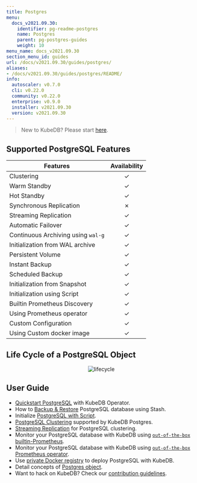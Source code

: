 ```yaml
---
title: Postgres
menu:
  docs_v2021.09.30:
    identifier: pg-readme-postgres
    name: Postgres
    parent: pg-postgres-guides
    weight: 10
menu_name: docs_v2021.09.30
section_menu_id: guides
url: /docs/v2021.09.30/guides/postgres/
aliases:
- /docs/v2021.09.30/guides/postgres/README/
info:
  autoscaler: v0.7.0
  cli: v0.22.0
  community: v0.22.0
  enterprise: v0.9.0
  installer: v2021.09.30
  version: v2021.09.30
---
```


> New to KubeDB? Please start [here](/docs/v2021.09.30/README).

## Supported PostgreSQL Features

| Features                           | Availability |
| ---------------------------------- | :----------: |
| Clustering                         |   &#10003;   |
| Warm Standby                       |   &#10003;   |
| Hot Standby                        |   &#10003;   |
| Synchronous Replication            |   &#10007;   |
| Streaming Replication              |   &#10003;   |
| Automatic Failover                 |   &#10003;   |
| Continuous Archiving using `wal-g` |   &#10003;   |
| Initialization from WAL archive    |   &#10003;   |
| Persistent Volume                  |   &#10003;   |
| Instant Backup                     |   &#10003;   |
| Scheduled Backup                   |   &#10003;   |
| Initialization from Snapshot       |   &#10003;   |
| Initialization using Script        |   &#10003;   |
| Builtin Prometheus Discovery       |   &#10003;   |
| Using Prometheus operator          |   &#10003;   |
| Custom Configuration               |   &#10003;   |
| Using Custom docker image          |   &#10003;   |

## Life Cycle of a PostgreSQL Object

<p align="center">
  <img alt="lifecycle"  src="/docs/v2021.09.30/images/postgres/lifecycle.png">
</p>

## User Guide

- [Quickstart PostgreSQL](/docs/v2021.09.30/guides/postgres/quickstart/quickstart) with KubeDB Operator.
- How to [Backup & Restore](/docs/v2021.09.30/guides/postgres/backup/overview/) PostgreSQL database using Stash.
- Initialize [PostgreSQL with Script](/docs/v2021.09.30/guides/postgres/initialization/script_source).
- [PostgreSQL Clustering](/docs/v2021.09.30/guides/postgres/clustering/ha_cluster) supported by KubeDB Postgres.
- [Streaming Replication](/docs/v2021.09.30/guides/postgres/clustering/streaming_replication) for PostgreSQL clustering.
- Monitor your PostgreSQL database with KubeDB using [`out-of-the-box` builtin-Prometheus](/docs/v2021.09.30/guides/postgres/monitoring/using-builtin-prometheus).
- Monitor your PostgreSQL database with KubeDB using [`out-of-the-box` Prometheus operator](/docs/v2021.09.30/guides/postgres/monitoring/using-prometheus-operator).
- Use [private Docker registry](/docs/v2021.09.30/guides/postgres/private-registry/using-private-registry) to deploy PostgreSQL with KubeDB.
- Detail concepts of [Postgres object](/docs/v2021.09.30/guides/postgres/concepts/postgres).
- Want to hack on KubeDB? Check our [contribution guidelines](/docs/v2021.09.30/CONTRIBUTING).
